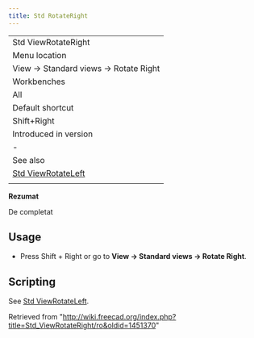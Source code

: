 ```yaml
---
title: Std RotateRight
---
```

|  |
| --- |
| Std ViewRotateRight |
| Menu location |
| View → Standard views → Rotate Right |
| Workbenches |
| All |
| Default shortcut |
| Shift+Right |
| Introduced in version |
| - |
| See also |
| [Std ViewRotateLeft](/Std_ViewRotateLeft "Std ViewRotateLeft") |
|  |

**Rezumat**

De completat

## Usage

* Press Shift + Right or go to **View → Standard views → Rotate Right**.

## Scripting

See [Std ViewRotateLeft](/Std_ViewRotateLeft#Scripting "Std ViewRotateLeft").

Retrieved from "<http://wiki.freecad.org/index.php?title=Std_ViewRotateRight/ro&oldid=1451370>"